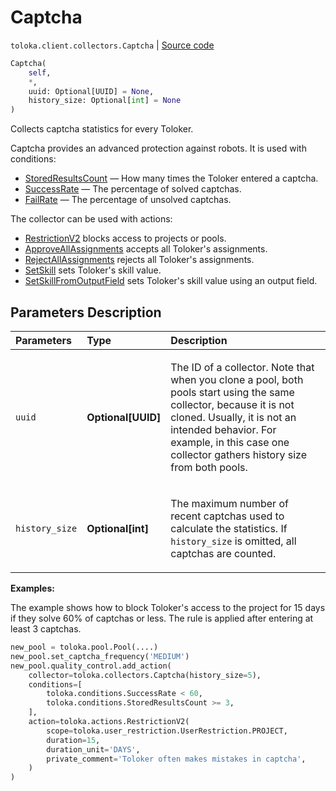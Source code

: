 # Captcha
`toloka.client.collectors.Captcha` | [Source code](https://github.com/Toloka/toloka-kit/blob/v1.0.2/src/client/collectors.py#L237)

```python
Captcha(
    self,
    *,
    uuid: Optional[UUID] = None,
    history_size: Optional[int] = None
)
```

Collects captcha statistics for every Toloker.


Captcha provides an advanced protection against robots. It is used with conditions:
* [StoredResultsCount](toloka.client.conditions.StoredResultsCount.md) — How many times the Toloker entered a captcha.
* [SuccessRate](toloka.client.conditions.SuccessRate.md) — The percentage of solved captchas.
* [FailRate](toloka.client.conditions.FailRate.md) — The percentage of unsolved captchas.

The collector can be used with actions:
* [RestrictionV2](toloka.client.actions.RestrictionV2.md) blocks access to projects or pools.
* [ApproveAllAssignments](toloka.client.actions.ApproveAllAssignments.md) accepts all Toloker's assignments.
* [RejectAllAssignments](toloka.client.actions.RejectAllAssignments.md) rejects all Toloker's assignments.
* [SetSkill](toloka.client.actions.SetSkill.md) sets Toloker's skill value.
* [SetSkillFromOutputField](toloka.client.actions.SetSkillFromOutputField.md) sets Toloker's skill value using an output field.

## Parameters Description

| Parameters | Type | Description |
| :----------| :----| :-----------|
`uuid`|**Optional\[UUID\]**|<p>The ID of a collector. Note that when you clone a pool, both pools start using the same collector, because it is not cloned. Usually, it is not an intended behavior. For example, in this case one collector gathers history size from both pools.</p>
`history_size`|**Optional\[int\]**|<p>The maximum number of recent captchas used to calculate the statistics. If `history_size` is omitted, all captchas are counted.</p>

**Examples:**

The example shows how to block Toloker's access to the project for 15 days if they solve 60% of captchas or less.
The rule is applied after entering at least 3 captchas.

```python
new_pool = toloka.pool.Pool(....)
new_pool.set_captcha_frequency('MEDIUM')
new_pool.quality_control.add_action(
    collector=toloka.collectors.Captcha(history_size=5),
    conditions=[
        toloka.conditions.SuccessRate < 60,
        toloka.conditions.StoredResultsCount >= 3,
    ],
    action=toloka.actions.RestrictionV2(
        scope=toloka.user_restriction.UserRestriction.PROJECT,
        duration=15,
        duration_unit='DAYS',
        private_comment='Toloker often makes mistakes in captcha',
    )
)
```
